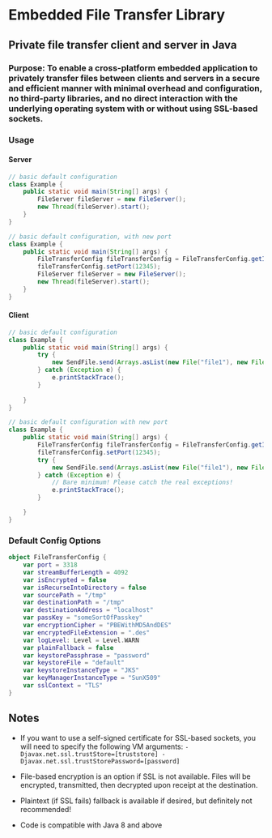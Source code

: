 # Embedded File Transfer Library
## Private file transfer client and server in Java
### Purpose: To enable a cross-platform embedded application to privately transfer files between clients and servers in a secure and efficient manner with minimal overhead and configuration, no third-party libraries, and no direct interaction with the underlying operating system with or without using SSL-based sockets.
### Usage

#### Server
```java
// basic default configuration
class Example {
    public static void main(String[] args) {
        FileServer fileServer = new FileServer();
        new Thread(fileServer).start();
    }
}

// basic default configuration, with new port
class Example {
    public static void main(String[] args) {
        FileTransferConfig fileTransferConfig = FileTransferConfig.getInstance();
        fileTransferConfig.setPort(12345);
        FileServer fileServer = new FileServer();
        new Thread(fileServer).start();
    }
}

```

#### Client
```java
// basic default configuration
class Example {
    public static void main(String[] args) {
        try {
            new SendFile.send(Arrays.asList(new File("file1"), new File("file2")));
        } catch (Exception e) {
            e.printStackTrace();
        }
        
    }
}

// basic default configuration with new port
class Example {
    public static void main(String[] args) {
        FileTransferConfig fileTransferConfig = FileTransferConfig.getInstance();
        fileTransferConfig.setPort(12345);
        try {
            new SendFile.send(Arrays.asList(new File("file1"), new File("file2")));
        } catch (Exception e) {
            // Bare minimum! Please catch the real exceptions!
            e.printStackTrace();
        }

    }
}
```

### Default Config Options
```kotlin
object FileTransferConfig {
    var port = 3318
    var streamBufferLength = 4092
    var isEncrypted = false
    var isRecurseIntoDirectory = false
    var sourcePath = "/tmp"
    var destinationPath = "/tmp"
    var destinationAddress = "localhost"
    var passKey = "someSortOfPasskey"
    var encryptionCipher = "PBEWithMD5AndDES"
    var encryptedFileExtension = ".des"
    var logLevel: Level = Level.WARN
    var plainFallback = false
    var keystorePassphrase = "password"
    var keystoreFile = "default"
    var keystoreInstanceType = "JKS"
    var keyManagerInstanceType = "SunX509"
    var sslContext = "TLS"
}
```

## Notes
* If you want to use a self-signed certificate for SSL-based sockets, you will need to specify the following VM arguments:
`-Djavax.net.ssl.trustStore=[truststore] -Djavax.net.ssl.trustStorePassword=[password]`
  
* File-based encryption is an option if SSL is not available. Files will be encrypted, transmitted, then decrypted upon receipt at the destination.

* Plaintext (if SSL fails) fallback is available if desired, but definitely not recommended!

* Code is compatible with Java 8 and above